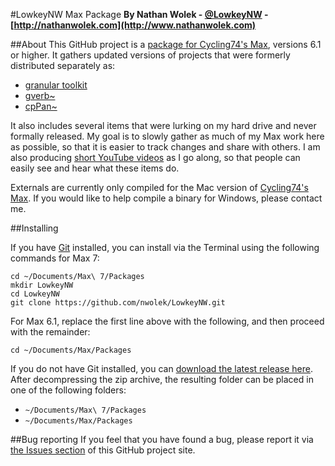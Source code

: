 #LowkeyNW Max Package
**By Nathan Wolek - [@LowkeyNW](http://twitter.com/lowkeynw) - [http://nathanwolek.com](http://www.nathanwolek.com)**

##About
This GitHub project is a [package for Cycling74's Max](https://cycling74.com/2013/03/11/max-6-feature-packages/), versions 6.1 or higher. It gathers updated versions of projects that were formerly distributed separately as:

* [granular toolkit](http://www.nathanwolek.com/tag/granular-toolkit/)
* [gverb~](http://www.nathanwolek.com/tag/griesinger/)
* [cpPan~](http://www.nathanwolek.com/2006/03/cppan-object/)

It also includes several items that were lurking on my hard drive and never formally released. My goal is to slowly gather as much of my Max work here as possible, so that it is easier to track changes and share with others. I am also producing [short YouTube videos](http://www.youtube.com/playlist?list=PLG8vJUg0ALmuKZIw_BqdO1WK0qPdhGjDK) as I go along, so that people can easily see and hear what these items do.

Externals are currently only compiled for the Mac version of [Cycling74's Max](https://cycling74.com/products/max/). If you would like to help compile a binary for Windows, please contact me.

##Installing

If you have [Git](http://git-scm.com/) installed, you can install via the Terminal using the following commands for Max 7:

	cd ~/Documents/Max\ 7/Packages
	mkdir LowkeyNW
	cd LowkeyNW
	git clone https://github.com/nwolek/LowkeyNW.git
	
For Max 6.1, replace the first line above with the following, and then proceed with the remainder:

	cd ~/Documents/Max/Packages

If you do not have Git installed, you can [download the latest release here](https://github.com/nwolek/LowkeyNW/releases). After decompressing the zip archive, the resulting folder can be placed in one of the following folders:

* `~/Documents/Max\ 7/Packages`
* `~/Documents/Max/Packages`

##Bug reporting
If you feel that you have found a bug, please report it via [the Issues section](https://github.com/nwolek/LowkeyNW/issues) of this GitHub project site.

